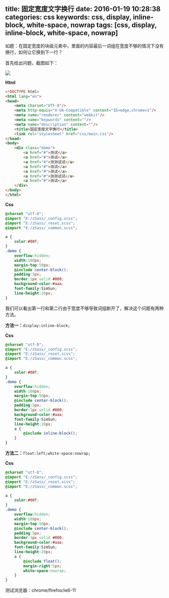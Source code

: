 title: 固定宽度文字换行
date: 2016-01-19 10:28:38
categories: css
keywords: css, display, inline-block, white-space, nowrap
tags: [css, display, inline-block, white-space, nowrap]
---

如题：在固定宽度的块级元素中，里面的内容最后一词组在宽度不够的情况下没有换行，如何让它换到下一行？
<!--more-->

首先给出问题，截图如下：

![](http://7xn4vv.com1.z0.glb.clouddn.com/static/upload/2016/01/3.png)

**Html**

``` html
<!DOCTYPE html>
<html lang="en">
<head>
    <meta charset="UTF-8"/>
    <meta http-equiv="X-UA-Compatible" content="IE=edge,chrome=1"/>
    <meta name="renderer" content="webkit"/>
    <meta name="keywords" content=""/>
    <meta name="description" content=""/>
    <title>固定宽度文字换行</title>
    <link rel="stylesheet" href="css/main.css"/>
</head>
<body>
    <div class="demo">
        <a href="#">测试</a>
        <a href="#">测试</a>
        <a href="#">测测试试</a>
        <a href="#">测试</a>
        <a href="#">测试</a>
        <a href="#">测测试试</a>
        <a href="#">测试</a>
    </div>
</body>
</html>
```

**Css**

``` scss
@charset "utf-8";
@import "E:/zSass/_config.scss";
@import "E:/zSass/_reset.scss";
@import "E:/zSass/_common.scss";

a {
    color:#00f;
}
.demo {
    overflow:hidden;
    width:100px;
    margin-top:50px;
    @include center-block();
    padding:5px;
    border:1px solid #000;
    background-color:#aaa;
    font-family:SimSun;
    line-height:20px;
}
```

我们可以看出第一行和第二行由于宽度不够导致词组断开了，解决这个问题有两种方法。

**方法一：**`display:inline-block;`

**Css**

``` scss
@charset "utf-8";
@import "E:/zSass/_config.scss";
@import "E:/zSass/_reset.scss";
@import "E:/zSass/_common.scss";

a {
    color:#00f;
}
.demo {
    overflow:hidden;
    width:100px;
    margin-top:50px;
    @include center-block();
    padding:5px;
    border:1px solid #000;
    background-color:#aaa;
    font-family:SimSun;
    line-height:20px;
    a {
        @include inline-block();
    }
}
```

**方法二：**`float:left;white-space:nowrap;`

**Css**

``` scss
@charset "utf-8";
@import "E:/zSass/_config.scss";
@import "E:/zSass/_reset.scss";
@import "E:/zSass/_common.scss";

a {
    color:#00f;
}
.demo {
    overflow:hidden;
    width:100px;
    margin-top:50px;
    @include center-block();
    padding:5px;
    border:1px solid #000;
    background-color:#aaa;
    font-family:SimSun;
    line-height:20px;
    a {
        @include float();
        margin-right:5px;
        white-space:nowrap;
    }
}
```

测试浏览器：chrome/firefox/ie6-11